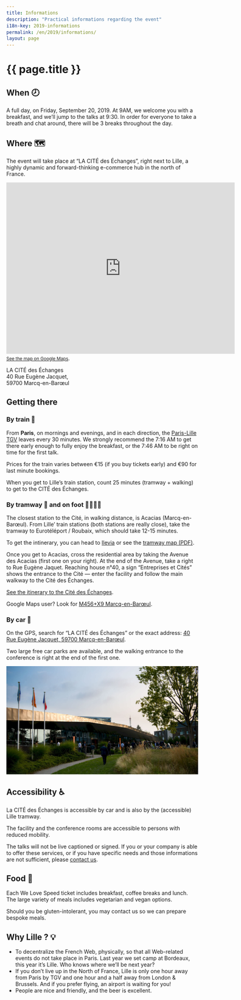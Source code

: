 ```yaml
---
title: Informations
description: "Practical informations regarding the event"
i18n-key: 2019-informations
permalink: /en/2019/informations/
layout: page
---
```


# {{ page.title }}

## When 🕗

A full day, on Friday, September 20, 2019. At 9AM, we welcome you with a breakfast, and we’ll jump to the talks at 9:30.
In order for everyone to take a breath and chat around, there will be 3 breaks throughout the day.

## Where 🗺️

The event will take place at “LA CITÉ des Échanges”, right next to Lille, a highly dynamic and forward-thinking e-commerce hub in the north of France.

<p>
<iframe loading="lazy" src="https://www.google.com/maps/embed?pb=!1m18!1m12!1m3!1d2529.212821896712!2d3.1092103156398365!3d50.660308979504855!2m3!1f0!2f0!3f0!3m2!1i1024!2i768!4f13.1!3m3!1m2!1s0x47c3298c8bbc835f%3A0x531fcce4347c737e!2sLA+CIT%C3%89+des+%C3%A9changes!5e0!3m2!1sfr!2sfr!4v1560419850754!5m2!1sfr!2sfr" width="600" height="450" frameborder="0" style="border:0" allowfullscreen></iframe><br><a href="https://goo.gl/maps/P2NTVejeBbngx4YYA"><small>See the map on Google Maps</small></a>.
</p>

LA CITÉ des Échanges<br />
40 Rue Eugène Jacquet,<br />
59700 Marcq-en-Barœul

## Getting there

### By train 🚄

From **Paris**, on mornings and evenings, and in each direction, the [Paris-Lille TGV](https://www.trainline.fr/search/paris/lille/2019-09-20-06:00/2019-09-20-18:00) leaves every 30 minutes. We strongly recommend the 7:16 AM to get there early enough to fully enjoy the breakfast, or the 7:46 AM to be right on time for the first talk.

Prices for the train varies between €15 (if you buy tickets early) and €90 for last minute bookings.

When you get to Lille’s train station, count 25 minutes (tramway + walking) to get to the CITÉ des Échanges.


### By tramway 🚋 and on foot 🚶‍♂️🚶‍♀️

The closest station to the Cité, in walking distance, is Acacias (Marcq-en-Barœul). From Lille’ train stations (both stations are really close), take the tramway to Eurotéléport / Roubaix, which should take 12-15 minutes. 

To get the intinerary, you can head to [Ilevia](https://www.ilevia.fr/cms/institutionnel/se-deplacer/#itineraires) or see the [tramway map (PDF)](http://www.ilevia.fr/cms/institutionnel/wp-content/uploads/sites/4/2019/01/tramway.pdf).

Once you get to Acacias, cross the residential area by taking the Avenue des Acacias (first one on your right). At the end of the Avenue, take a right to Rue Eugène Jaquet. Reaching house n°40, a sign “Entreprises et Cités” shows the entrance to the Cité — enter the facility and follow the main walkway to the Cité des Échanges.

[See the itinerary to the Cité des Échanges](https://www.google.fr/maps/dir/Acacias,+Marcq-en-Bar%C5%93ul/50.6598929,3.1109869/@50.6618326,3.109441,680m/data=!3m1!1e3!4m14!4m13!1m10!1m1!1s0x47c3298eb9631495:0xe704062a7ed6a41e!2m2!1d3.1095316!2d50.6649308!3m4!1m2!1d3.1093697!2d50.6611923!3s0x47c3298c8ab0f019:0x2d0eafefd6ef73b7!1m0!3e2!5m1!1e2).

Google Maps user? Look for [M456+X9 Marcq-en-Barœul](https://www.google.fr/maps/place/M456%2BX9/@50.6599383,3.1103903,152m/data=!3m2!1e3!4b1!4m5!3m4!1s0x0:0x0!8m2!3d50.6599375!4d3.1109375!5m1!1e2).

### By car 🚗

On the GPS, search for “LA CITÉ des Échanges” or the exact address: [40 Rue Eugène Jacquet, 59700 Marcq-en-Barœul](https://www.google.fr/maps/@50.6612032,3.109326,3a,58.7y,143.22h,89.65t/data=!3m6!1e1!3m4!1s5Ug2L9zzKZ4R1355IXjqoQ!2e0!7i13312!8i6656).

Two large free car parks are available, and the walking entrance to the conference is right at the end of the first one.

![Parking entrance](../../../assets/images/infos-pratiques/parking.png)

## Accessibility ♿️

La CITÉ des Échanges is accessible by car and is also by the (accessible) Lille tramway.

The facility and the conference rooms are accessible to persons with reduced mobility.

The talks will not be live captioned or signed. If you or your company is able to offer these services, or if you have specific needs and those informations are not sufficient, please [contact us](/contact).


## Food 🥘

Each We Love Speed ticket includes breakfast, coffee breaks and lunch. The large variety of meals includes vegetarian and vegan options.

Should you be gluten-intolerant, you may contact us so we can prepare bespoke meals.

## Why Lille ? 💡

- To decentralize the French Web, physically, so that all Web-related events do not take place in Paris. Last year we set camp at Bordeaux, this year it’s Lille. Who knows where we’ll be next year?
- If you don’t live up in the North of France, Lille is only one hour away from Paris by TGV and one hour and a half away from London & Brussels. And if you prefer flying, an airport is waiting for you!
- People are nice and friendly, and the beer is excellent.
